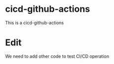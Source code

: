 # cicd-github-actions
This is a cicd-github-actions
# Edit
We need to add other code to test CI/CD operation
